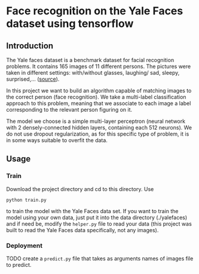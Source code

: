 # Face recognition on the Yale Faces dataset using tensorflow

## Introduction

The Yale faces dataset is a benchmark dataset for facial recognition problems. It contains 165 images of 11 different persons. The pictures were taken in different settings: with/without glasses, laughing/ sad, sleepy, surprised,... ([source](http://vision.ucsd.edu/content/yale-face-database)).

In this project we want to build an algorithm capable of matching images to the correct person (face recognition). We take a multi-label classification approach to this problem, meaning that we associate to each image a label corresponding to the relevant person figuring on it. 

The model we choose is a simple multi-layer perceptron (neural network with 2 densely-connected hidden layers, containing each 512 neurons). We do not use dropout regularization, as for this specific type of problem, it is in some ways suitable to overfit the data. 

## Usage

### Train

Download the project directory and cd to this directory. Use 

`python train.py`

to train the model with the Yale Faces data set. If you want to train the model using your own data, just put it into the data directory (./yalefaces) and if need be, modify the `helper.py` file to read your data (this project was built to read the Yale Faces data specifically, not any images). 

### Deployment

TODO create a `predict.py` file that takes as arguments names of images file to predict. 
